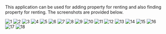 This application can be used for adding property for renting and also finding property for renting.
The screenshots are provided below.

![1](https://github.com/user-attachments/assets/bc11d746-d7a8-49ea-8fe4-4b659762b854)
![2](https://github.com/user-attachments/assets/189cd2ba-2ba6-42e6-94af-d58976b2cecb)
![3](https://github.com/user-attachments/assets/5e932c21-5bc2-4f4d-8939-30c6a43d7f0b)
![4](https://github.com/user-attachments/assets/2c54e65f-84fd-4888-bf0a-e3ff90519317)
![5](https://github.com/user-attachments/assets/a835d6da-eeab-4b3f-8c71-c1c123244bce)
![6](https://github.com/user-attachments/assets/70507835-395c-4ae0-9511-4bab3d2e2ddc)
![7](https://github.com/user-attachments/assets/86a6f60f-5d72-43ce-8074-616ea4c19c02)
![8](https://github.com/user-attachments/assets/ae86181c-d729-4643-8654-bd4405aad0ae)
![9](https://github.com/user-attachments/assets/7a97adf2-81ce-4846-b634-750b2bf16f3c)
![10](https://github.com/user-attachments/assets/04e4db73-85ac-4414-8a18-7bfe5a010eed)
![11](https://github.com/user-attachments/assets/0b60cb76-3602-4a9d-a503-9b4e4315dfde)
![12](https://github.com/user-attachments/assets/b9b3bd9a-8f0c-4b11-8040-f50fcdb11d76)
![13](https://github.com/user-attachments/assets/6aa1a257-d276-4719-a3ed-46aef10c075b)
![14](https://github.com/user-attachments/assets/a8c149cd-5b9d-4c29-9b8a-bb90504b3c00)
![15](https://github.com/user-attachments/assets/108f44a9-87eb-46a5-91f2-b68b468a99ba)
![16](https://github.com/user-attachments/assets/f2148cf8-da6d-4b56-8905-f053681cdc6f)
![17](https://github.com/user-attachments/assets/f1d1b9c1-cf59-458d-a447-4c80e8b21851)
![18](https://github.com/user-attachments/assets/bc29c717-86c2-4fcf-842e-746fb40ea294)











